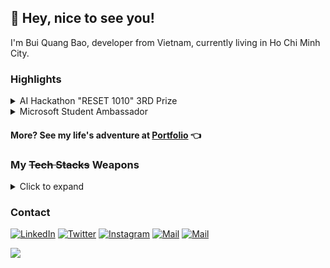 ## 👋 Hey, nice to see you!
I'm Bui Quang Bao, developer from  Vietnam, currently living in  Ho Chi Minh City.

### Highlights

<details>
  <summary>AI Hackathon "RESET 1010" 3RD Prize</summary>
  
  ![](RESET1010.jpg)

  *AI Hackathon "RESET 1010" 3RD Prize*


  ![](RESET1010WinningCertificate.png)

  *Certificate of Achievement*

</details>

<details>
  <summary>Microsoft Student Ambassador</summary>
  
  ![](MLSA-NewStudent.png)

  *Certificate of Achievement*

</details>

#### More? See my life's adventure at [**Portfolio**](https://buiquangbao.github.io/) 👈

### My ~~Tech Stacks~~ Weapons
<details>
  <summary>Click to expand</summary>
  
|   | Stack | Languages and Tools |
|-- |------|------------|
|   | **Front-end Web Development** | ![HTML5](https://img.shields.io/badge/-HTML5-black?style=flat-square&logo=html5) ![CSS3](https://img.shields.io/badge/-CSS3-black?style=flat-square&logo=css3&logoColor=blue) ![JavaScript](https://img.shields.io/badge/-JavaScript-black?style=flat-square&logo=javascript) ![jQuery](https://img.shields.io/badge/-jQuery-black?style=flat-square&logo=jquery) ![VSCode](https://img.shields.io/badge/-VSCode-black?style=flat-square&logo=visual-studio-code&logoColor=blue)|
|   | **Mobile App Developent** | ![Flutter](https://img.shields.io/badge/-Flutter-black?style=flat-square&logo=Flutter&logoColor=blue) ![Firebase](https://img.shields.io/badge/-Firebase-black?style=flat-square&logo=Firebase) ![Dart](https://img.shields.io/badge/-Dart-black?style=flat-square&logo=Dart&logoColor=blue) ![Android Studio](https://img.shields.io/badge/-Android_Studio-black?style=flat-square&logo=Android) ![VSCode](https://img.shields.io/badge/-VSCode-black?style=flat-square&logo=visual-studio-code&logoColor=blue) |
|   | **Game Development** | ![Unity](https://img.shields.io/badge/-Unity-black?style=flat-square&logo=Unity) ![C#](https://img.shields.io/badge/-C_Sharp-black?style=flat-square&logo=c-sharp) ![Visual Studio](https://img.shields.io/badge/-Visual_Studio-black?style=flat-square&logo=visual-studio&logoColor=purple) |
|   | **Machine Learning** | ![Tensorflow](https://img.shields.io/badge/-TensorFlow-black?style=flat-square&logo=Tensorflow) ![JavaScript](https://img.shields.io/badge/-JavaScript-black?style=flat-square&logo=javascript) ![VSCode](https://img.shields.io/badge/-VSCode-black?style=flat-square&logo=visual-studio-code&logoColor=blue) |
|   | **Data Analysis/Automation** | ![Python](https://img.shields.io/badge/-Python-black?style=flat-square&logo=Python) ![JupyterNotebook](https://img.shields.io/badge/-Jupyter_Notebook-black?style=flat-square&logo=Jupyter) ![Qwiklabs](https://img.shields.io/badge/-Qwiklabs-black?style=flat-square&logo=Qwiklabs) |
|   | **Foundation** | ![C/C++](https://img.shields.io/badge/-C/C++-black?style=flat-square&logo=c%2B%2B&logoColor=blue) ![Visual Studio](https://img.shields.io/badge/-Visual_Studio-black?style=flat-square&logo=visual-studio&logoColor=purple) |
</details>

### Contact
[![LinkedIn](https://img.shields.io/badge/-LinkedIn-black?style=flat-square&logo=LinkedIn)](https://www.linkedin.com/in/buiquangbao/)
[![Twitter](https://img.shields.io/badge/-Twitter-black?style=flat-square&logo=twitter&logoColor=white)](https://twitter.com/quangbao_dev)
[![Instagram](https://img.shields.io/badge/-Instagram-black?style=flat-square&logo=instagram&logoColor=white)](https://www.instagram.com/quangbao_dev/)
[![Mail](https://img.shields.io/badge/-Personal_Mail-black?style=flat-square&logo=Gmail&logoColor=white)](mailto:quangbao.dev@gmail.com)
[![Mail](https://img.shields.io/badge/-Microsoft_Ambassador_Mail-black?style=flat-square&logo=Gmail&logoColor=white)](mailto:bao.buiquang@studentambassadors.com)
<!-- [![Codepen](https://img.shields.io/badge/-Codepen-black?style=flat-square&logo=Codepen)](https://codepen.io/buiquangbao)
[![Behance](https://img.shields.io/badge/-Behance-black?style=flat-square&logo=Behance)](https://www.behance.net/buiquangbao)
[![Dribbble](https://img.shields.io/badge/-Dribbble-black?style=flat-square&logo=Dribbble&logoColor=white)](https://dribbble.com/buiquangbao)
[![Blogs](https://img.shields.io/badge/-Personal_Blogs-black?style=flat-square&logo=Tumblr)](https://icst-lab.tumblr.com/) -->

![](https://komarev.com/ghpvc/?username=buiquangbao&style=flat-square&label=Profile+Views&color=000000)

<!-- 
    Visitors
    Portfolio
    Personal Blogs 
    Social Media, Contact
    Languages and Tools
    Projects
    Github Stats
 -->
